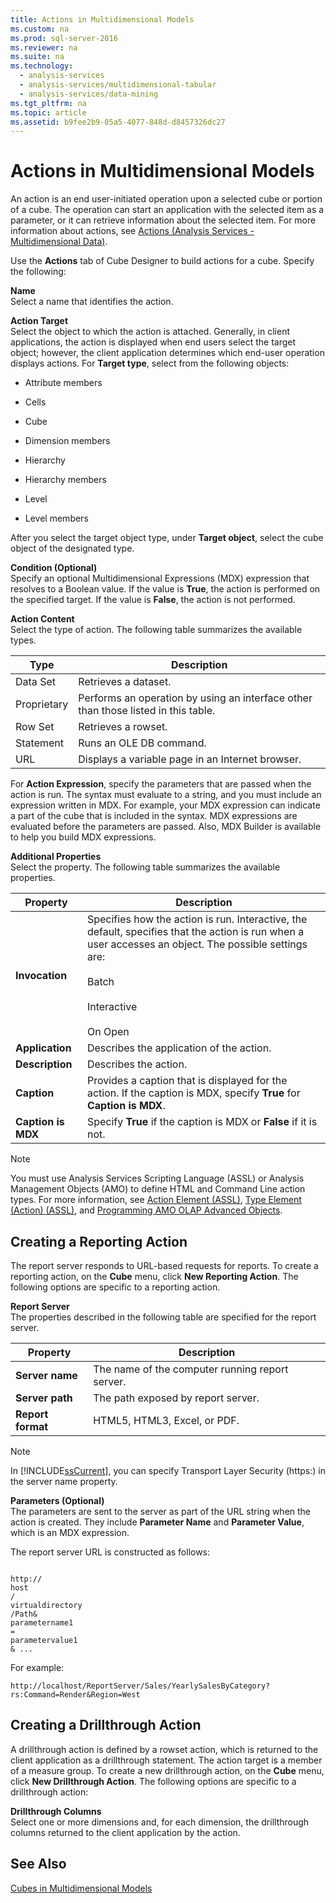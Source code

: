 ```yaml
---
title: Actions in Multidimensional Models
ms.custom: na
ms.prod: sql-server-2016
ms.reviewer: na
ms.suite: na
ms.technology: 
  - analysis-services
  - analysis-services/multidimensional-tabular
  - analysis-services/data-mining
ms.tgt_pltfrm: na
ms.topic: article
ms.assetid: b9fee2b9-05a5-4077-848d-d8457326dc27
---
```

# Actions in Multidimensional Models
  An action is an end user-initiated operation upon a selected cube or portion of a cube. The operation can start an application with the selected item as a parameter, or it can retrieve information about the selected item. For more information about actions, see [Actions &#40;Analysis Services - Multidimensional Data&#41;](../../Topics/TopicNameNotContainA/Actions--Analysis-Services---Multidimensional-Data-.md).  
  
 Use the **Actions** tab of Cube Designer to build actions for a cube. Specify the following:  
  
 **Name**  
 Select a name that identifies the action.  
  
 **Action Target**  
 Select the object to which the action is attached. Generally, in client applications, the action is displayed when end users select the target object; however, the client application determines which end-user operation displays actions. For **Target type**, select from the following objects:  
  
-   Attribute members  
  
-   Cells  
  
-   Cube  
  
-   Dimension members  
  
-   Hierarchy  
  
-   Hierarchy members  
  
-   Level  
  
-   Level members  
  
 After you select the target object type, under **Target object**, select the cube object of the designated type.  
  
 **Condition (Optional)**  
 Specify an optional Multidimensional Expressions (MDX) expression that resolves to a Boolean value. If the value is **True**, the action is performed on the specified target. If the value is **False**, the action is not performed.  
  
 **Action Content**  
 Select the type of action. The following table summarizes the available types.  
  
|Type|Description|  
|----------|-----------------|  
|Data Set|Retrieves a dataset.|  
|Proprietary|Performs an operation by using an interface other than those listed in this table.|  
|Row Set|Retrieves a rowset.|  
|Statement|Runs an OLE DB command.|  
|URL|Displays a variable page in an Internet browser.|  
  
 For **Action Expression**, specify the parameters that are passed when the action is run. The syntax must evaluate to a string, and you must include an expression written in MDX. For example, your MDX expression can indicate a part of the cube that is included in the syntax. MDX expressions are evaluated before the parameters are passed. Also, MDX Builder is available to help you build MDX expressions.  
  
 **Additional Properties**  
 Select the property. The following table summarizes the available properties.  
  
|Property|Description|  
|--------------|-----------------|  
|**Invocation**|Specifies how the action is run. Interactive, the default, specifies that the action is run when a user accesses an object. The possible settings are:<br /><br /> Batch<br /><br /> Interactive<br /><br /> On Open|  
|**Application**|Describes the application of the action.|  
|**Description**|Describes the action.|  
|**Caption**|Provides a caption that is displayed for the action. If the caption is MDX, specify **True** for **Caption is MDX**.|  
|**Caption is MDX**|Specify **True** if the caption is MDX or **False** if it is not.|  
  
> [!NOTE]  
>  You must use Analysis Services Scripting Language (ASSL) or Analysis Management Objects (AMO) to define HTML and Command Line action types. For more information, see [Action Element &#40;ASSL&#41;](../Topic/Action%20Element%20\(ASSL\).md), [Type Element &#40;Action&#41; &#40;ASSL&#41;](../Topic/Type%20Element%20\(Action\)%20\(ASSL\).md), and [Programming AMO OLAP Advanced Objects](../Topic/Programming%20AMO%20OLAP%20Advanced%20Objects.md).  
  
## Creating a Reporting Action  
 The report server responds to URL-based requests for reports. To create a reporting action, on the **Cube** menu, click **New Reporting Action**. The following options are specific to a reporting action.  
  
 **Report Server**  
 The properties described in the following table are specified for the report server.  
  
|Property|Description|  
|--------------|-----------------|  
|**Server name**|The name of the computer running report server.|  
|**Server path**|The path exposed by report server.|  
|**Report format**|HTML5, HTML3, Excel, or PDF.|  
  
> [!NOTE]  
>  In [!INCLUDE[ssCurrent](../../Topics/TopicNameContainA/includes/ssCurrent_md.md)], you can specify Transport Layer Security (https:) in the server name property.  
  
 **Parameters (Optional)**  
 The parameters are sent to the server as part of the URL string when the action is created. They include **Parameter Name** and **Parameter Value**, which is an MDX expression.  
  
 The report server URL is constructed as follows:  
  
```  
  
http://  
host  
/  
virtualdirectory  
/Path&  
parametername1  
=  
parametervalue1  
& ...  
```  
  
 For example:  
  
```  
http://localhost/ReportServer/Sales/YearlySalesByCategory?rs:Command=Render&Region=West  
```  
  
## Creating a Drillthrough Action  
 A drillthrough action is defined by a rowset action, which is returned to the client application as a drillthrough statement. The action target is a member of a measure group. To create a new drillthrough action, on the **Cube** menu, click **New Drillthrough Action**. The following options are specific to a drillthrough action:  
  
 **Drillthrough Columns**  
 Select one or more dimensions and, for each dimension, the drillthrough columns returned to the client application by the action.  
  
## See Also  
 [Cubes in Multidimensional Models](../../Topics/TopicNameNotContainA/Cubes-in-Multidimensional-Models.md)  
  
  